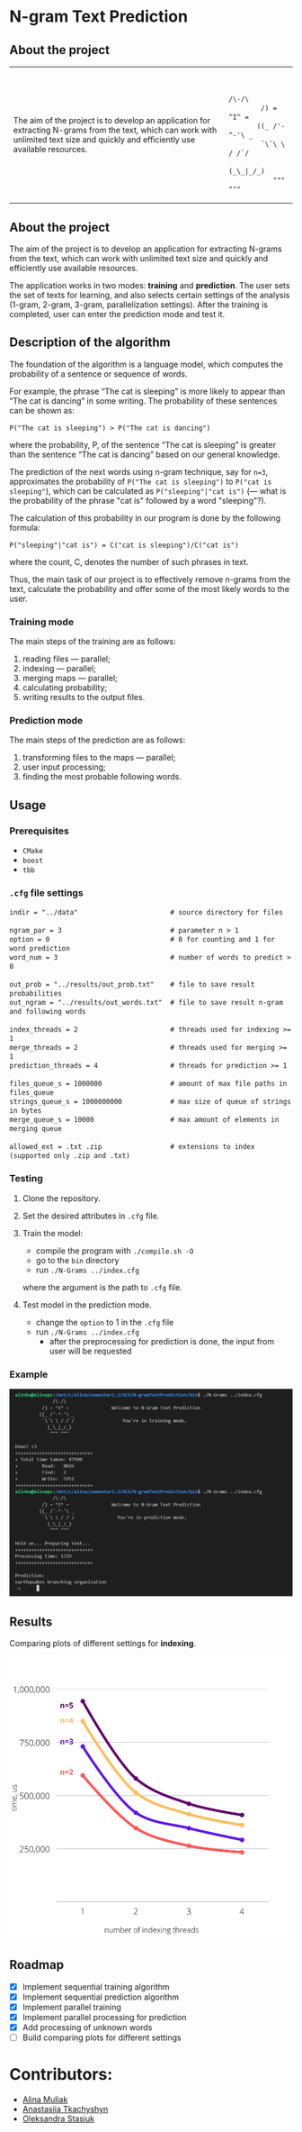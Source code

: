 # N-gram Text Prediction

## About the project
<table>
 <tr>
    <td>The aim of the project is to develop an application
for extracting N-grams from the text, which can work with unlimited text size
and quickly and efficiently use available resources.
</td>
    <td><pre><code>
            /\-/\           
        /) = ^I^ =
       ((_ /'-^-'\ _ 
        `\`\ \ / /`/           
          (_\_|_/_)
           """ """</code></pre></td>
 </tr>
</table>

## About the project
The aim of the project is to develop an application
for extracting N-grams from the text, which can work with unlimited text size
and quickly and efficiently use available resources.

The application works in two modes: **training** and **prediction**.
The user sets the set of texts for learning, and also selects certain settings
of the analysis (1-gram, 2-gram, 3-gram, parallelization settings). After the training is completed,
user can enter the prediction mode and test it.

## Description of the algorithm
The foundation of the algorithm is a language model,
which computes the probability of a sentence or sequence of words.

For example, the phrase “The cat is sleeping” is more likely to appear than “The cat is dancing” in some writing.
The probability of these sentences can be shown as:
```
P("The cat is sleeping") > P("The cat is dancing")
```
where the probability, P, of the sentence “The cat is sleeping” is greater than the sentence “The cat is dancing”
based on our general knowledge.

The prediction of the next words using n-gram technique, say for `n=3`, approximates
the probability of `P("The cat is sleeping")` to `P("cat is sleeping"`), which can be
calculated as `P("sleeping"|"cat is")` (— what is the probability of the phrase "cat is" followed by a word "sleeping"?).

The calculation of this probability in our program is done by the following formula:
```
P("sleeping"|"cat is") = C("cat is sleeping")/C("cat is")
```
where the count, C, denotes the number of such phrases in text.

Thus, the main task of our project is to effectively remove n-grams from the text, calculate the probability and
offer some of the most likely words to the user.

### Training mode
The main steps of the training are as follows:
1. reading files — parallel;
2. indexing — parallel;
3. merging maps — parallel;
4. calculating probability;
5. writing results to the output files.

### Prediction mode
The main steps of the prediction are as follows:
1. transforming files to the maps — parallel;
2. user input processing;
3. finding the most probable following words.

## Usage

### Prerequisites
- `CMake`
- `boost`
- `tbb`

### `.cfg` file settings
```
indir = "../data"                       # source directory for files

ngram_par = 3                           # parameter n > 1
option = 0                              # 0 for counting and 1 for word prediction
word_num = 3                            # number of words to predict > 0

out_prob = "../results/out_prob.txt"    # file to save result probabilities
out_ngram = "../results/out_words.txt"  # file to save result n-gram and following words

index_threads = 2                       # threads used for indexing >= 1
merge_threads = 2                       # threads used for merging >= 1
prediction_threads = 4                  # threads for prediction >= 1

files_queue_s = 1000000                 # amount of max file paths in files_queue
strings_queue_s = 1000000000            # max size of queue of strings in bytes
merge_queue_s = 10000                   # max amount of elements in merging queue

allowed_ext = .txt .zip                 # extensions to index (supported only .zip and .txt)
```

### Testing
1. Clone the repository.
2. Set the desired attributes in `.cfg` file.
3. Train the model:
    - compile the program with `./compile.sh -O`
    - go to the `bin` directory
    - run `./N-Grams ../index.cfg`

   where the argument is the path to `.cfg` file.
4. Test model in the prediction mode.
   - change the `option` to 1 in the `.cfg` file
   - run `./N-Grams ../index.cfg`
     - after the preprocessing for prediction is done, the input from user will be requested

### Example
![screen-shot-example](img/screen-shot-example.png)

## Results
Comparing plots of different settings for **indexing**.

![index threads comparing plot](img/index_plot.svg) 

## Roadmap
- [x] Implement sequential training algorithm
- [x] Implement sequential prediction algorithm
- [x] Implement parallel training
- [x] Implement parallel processing for prediction
- [x] Add processing of unknown words
- [ ] Build comparing plots for different settings

# Contributors:
- [Alina Muliak](https://github.com/alinamuliak)
- [Anastasiia Tkachyshyn](https://github.com/tkachyshyn)
- [Oleksandra Stasiuk](https://github.com/oleksadobush)
